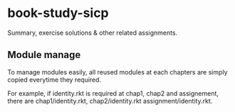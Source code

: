 # book-study-sicp
Summary, exercise solutions &amp; other related assignments.

## Module manage
 To manage modules easily, all reused modules at each chapters
are simply copied everytime they required.

 For example, if identity.rkt is required at chap1, chap2 and assignement,
there are chap1/identity.rkt, chap2/identity.rkt assignment/identity.rkt.
